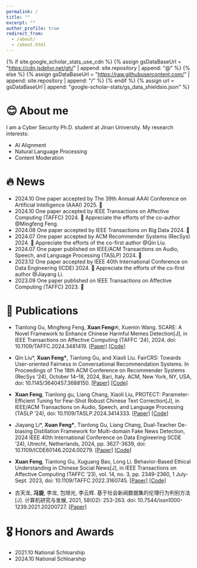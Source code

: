 ```yaml
---
permalink: /
title: ""
excerpt: ""
author_profile: true
redirect_from: 
  - /about/
  - /about.html
---
```


{% if site.google_scholar_stats_use_cdn %}
{% assign gsDataBaseUrl = "https://cdn.jsdelivr.net/gh/" | append: site.repository | append: "@" %}
{% else %}
{% assign gsDataBaseUrl = "https://raw.githubusercontent.com/" | append: site.repository | append: "/" %}
{% endif %}
{% assign url = gsDataBaseUrl | append: "google-scholar-stats/gs_data_shieldsio.json" %}

<span class='anchor' id='about-me'></span>


# 😊 About me
I am a Cyber Security Ph.D. student at Jinan University. My research interests: 
- AI Alignment
- Natural Language Processing
- Content Moderation

# 🔥 News
- 2024.10 One paper accepted by The 39th Annual AAAI Conference on Artificial Intelligence (AAAI) 2025.  🎉
- 2024.10 One paper accepted by IEEE Transactions on Affective Computing (TAFFC) 2024.  🎉  Appreciate the efforts of the co-author @Mingfeng Feng.
- 2024.08 One paper accepted by IEEE Transactions on Big Data 2024.  🎉
- 2024.07 One paper accepted by ACM Recommender Systems (RecSys) 2024. 🎉  Appreciate the efforts of the co-first author @Qin Liu.
- 2024.07 One paper published on IEEE/ACM Transactions on Audio, Speech, and Language Processing (TASLP) 2024. 🎉
- 2023.12 One paper accepted by IEEE 40th International Conference on Data Engineering (ICDE) 2024. 🎉  Appreciate the efforts of the co-first author @Jiayang Li.
- 2023.09 One paper published on IEEE Transactions on Affective Computing (TAFFC) 2023. 🎉

# 📝 Publications 
- Tianlong Gu, Mingfeng Feng, **Xuan Feng**✉,  Xuemin Wang. SCARE: A Novel Framework to Enhance Chinese Harmful Memes Detection[J], in IEEE Transactions on Affective Computing (TAFFC ’24), 2024. doi: 10.1109/TAFFC.2024.3481419. [[Paper]](https://ieeexplore.ieee.org/document/10720078) [[Code]](https://github.com/fengmingfeng/SCARE)

- Qin Liu*, **Xuan Feng\***, Tianlong Gu, and Xiaoli Liu. FairCRS: Towards User-oriented Fairness in Conversational Recommendation Systems. In Proceedings of The 18th ACM Conference on Recommender Systems (RecSys ’24), October 14–18, 2024, Bari, Italy. ACM, New York, NY, USA,  doi: 10.1145/3640457.3688150. [[Paper]](https://dl.acm.org/doi/10.1145/3640457.3688150) [[Code]](https://github.com/LQlq123/FairCRS)

- **Xuan Feng**, Tianlong gu, Liang Chang, Xiaoli Liu, PROTECT: Parameter-Efficient Tuning for Few-Shot Robust Chinese Text Correction[J], in IEEE/ACM Transactions on Audio, Speech, and Language Processing (TASLP ’24), doi: 10.1109/TASLP.2024.3414333.  [[Paper]](https://ieeexplore.ieee.org/document/10557151)  [[Code]](https://github.com/fenffef/PROTECT)

- Jiayang Li\*, **Xuan Feng\***, Tianlong Gu, Liang Chang, Dual-Teacher De-biasing Distillation Framework for Multi-domain Fake News Detection, 2024 IEEE 40th International Conference on Data Engineering (ICDE ’24), Utrecht, Netherlands, 2024, pp. 3627-3639, doi: 10.1109/ICDE60146.2024.00279. [[Paper](https://ieeexplore.ieee.org/abstract/document/10598140)] [[Code](https://github.com/ningljy/DTDBD)]

- **Xuan Feng**, Tianlong Gu, Xuguang Bao, Long Li. Behavior-Based Ethical Understanding in Chinese Social News[J], in IEEE Transactions on Affective Computing (TAFFC ’23), vol. 14, no. 3, pp. 2349-2360, 1 July-Sept. 2023, doi: 10.1109/TAFFC.2022.3160745. [[Paper]](https://ieeexplore.ieee.org/document/9739920) [[Code]](https://github.com/fenffef/BEU-BERT-master)

- 古天龙, **冯旋**, 李龙, 包旭光, 李云辉. 基于社会新闻数据集的伦理行为判别方法[J]. 计算机研究与发展, 2021, 58(02): 253-263. doi: 10.7544/issn1000-1239.2021.20200727. [[Paper]](https://crad.ict.ac.cn/CN/10.7544/issn1000-1239.2021.20200727)

# 🎖 Honors and Awards
- 2021.10 National Schloarship
- 2024.10 National Schloarship
